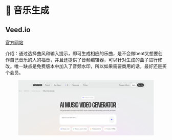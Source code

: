 # 🎼 音乐生成

## Veed.io

[官方网站](https://www.veed.io/tools/ai-music-generator/text-to-song?utm_id=20362713073\&utm_term=\&utm_campaign=x_Search_PerfomanceMax_Youtube_ROW_ENG_Speaking\&utm_source=google\&utm_medium=cpc\&utm_content=_\&hsa_acc=2332311570\&hsa_cam=20362713073\&hsa_grp=\&hsa_ad=\&hsa_src=x\&hsa_tgt=\&hsa_kw=\&hsa_mt=\&hsa_net=adwords\&hsa_ver=3\&gad_source=1\&gclid=Cj0KCQjwhtWvBhD9ARIsAOP0GojboQogKaMuB3OZ5txs-jsdzRoGR9GF3Ln3qXGw1Z6nUqJTf0dmgscaAmgsEALw_wcB)

介绍：通过选择曲风和输入提示，即可生成相应的乐曲，是不会做beat又想要创作自己音乐的人的福音，并且还提供了音频编辑器，可以针对生成的曲子进行修改。唯一缺点是免费版本中加入了音频水印，所以如果需要商用的话，最好还是买个会员。

<figure><img src="../.gitbook/assets/Screenshot 2025-06-08 at 15.16.50.png" alt=""><figcaption></figcaption></figure>
